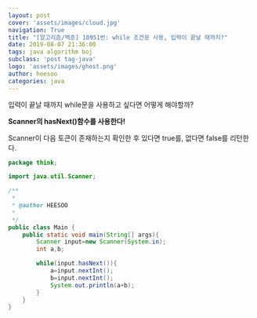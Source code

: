 ```yaml
---
layout: post
cover: 'assets/images/cloud.jpg'
navigation: True
title: "[알고리즘/백준] 10951번: while 조건문 사용, 입력이 끝날 때까지?"
date: 2019-08-07 21:36:00
tags: java algorithm boj
subclass: 'post tag-java'
logo: 'assets/images/ghost.png'
author: heesoo
categories: java
---
```

입력이 끝날 때까지 while문을 사용하고 싶다면 어떻게 해야할까?

**Scanner의 hasNext()함수를 사용한다!**

Scanner이 다음 토큰이 존재하는지 확인한 후 있다면 true를, 없다면 false를 리턴한다.

```java
package think;

import java.util.Scanner;

/**
 *
 * @author HEESOO
 *
 */
public class Main {
	public static void main(String[] args){
		Scanner input=new Scanner(System.in);
		int a,b;

		while(input.hasNext()){
			a=input.nextInt();
			b=input.nextInt();
			System.out.println(a+b);			
		}
	}
}
```
